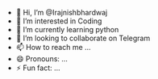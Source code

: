 - 👋 Hi, I’m @Irajnishbhardwaj
- 👀 I’m interested in Coding
- 🌱 I’m currently learning python
- 💞️ I’m looking to collaborate on Telegram 
- 📫 How to reach me ...
- 😄 Pronouns: ...
- ⚡ Fun fact: ...

<!---
Irajnishbhardwaj/Irajnishbhardwaj is a ✨ special ✨ repository because its `README.md` (this file) appears on your GitHub profile.
You can click the Preview link to take a look at your changes.
--->
